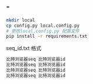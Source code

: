 ## -
```sh
mkdir local
cp config.py local.config.py 
# 更改local.config.py 配置文件
pip install -r requirements.txt
```

seq_id.txt 格式
```txt
比特浏览器seq 比特浏览器id
比特浏览器seq 比特浏览器id
比特浏览器seq 比特浏览器id
比特浏览器seq 比特浏览器id
```